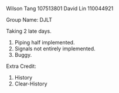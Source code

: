 Wilson Tang 107513801
David Lin 110044921

Group Name: DJLT

Taking 2 late days. 

1. Piping half implemented.
2. Signals not entirely implemented. 
3. Buggy. 

Extra Credit:
1. History
2. Clear-History


